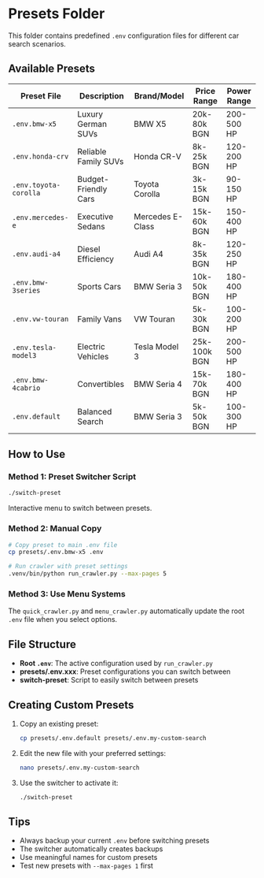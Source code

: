 # Presets Folder

This folder contains predefined `.env` configuration files for different car search scenarios.

## Available Presets

| Preset File | Description | Brand/Model | Price Range | Power Range |
|------------|-------------|-------------|-------------|-------------|
| `.env.bmw-x5` | Luxury German SUVs | BMW X5 | 20k-80k BGN | 200-500 HP |
| `.env.honda-crv` | Reliable Family SUVs | Honda CR-V | 8k-25k BGN | 120-200 HP |
| `.env.toyota-corolla` | Budget-Friendly Cars | Toyota Corolla | 3k-15k BGN | 90-150 HP |
| `.env.mercedes-e` | Executive Sedans | Mercedes E-Class | 15k-60k BGN | 150-400 HP |
| `.env.audi-a4` | Diesel Efficiency | Audi A4 | 8k-35k BGN | 120-250 HP |
| `.env.bmw-3series` | Sports Cars | BMW Seria 3 | 10k-50k BGN | 180-400 HP |
| `.env.vw-touran` | Family Vans | VW Touran | 5k-30k BGN | 100-200 HP |
| `.env.tesla-model3` | Electric Vehicles | Tesla Model 3 | 25k-100k BGN | 200-500 HP |
| `.env.bmw-4cabrio` | Convertibles | BMW Seria 4 | 15k-70k BGN | 180-400 HP |
| `.env.default` | Balanced Search | BMW Seria 3 | 5k-50k BGN | 100-300 HP |

## How to Use

### Method 1: Preset Switcher Script
```bash
./switch-preset
```
Interactive menu to switch between presets.

### Method 2: Manual Copy
```bash
# Copy preset to main .env file
cp presets/.env.bmw-x5 .env

# Run crawler with preset settings
.venv/bin/python run_crawler.py --max-pages 5
```

### Method 3: Use Menu Systems
The `quick_crawler.py` and `menu_crawler.py` automatically update the root `.env` file when you select options.

## File Structure

- **Root `.env`**: The active configuration used by `run_crawler.py`
- **presets/.env.xxx**: Preset configurations you can switch between
- **switch-preset**: Script to easily switch between presets

## Creating Custom Presets

1. Copy an existing preset:
   ```bash
   cp presets/.env.default presets/.env.my-custom-search
   ```

2. Edit the new file with your preferred settings:
   ```bash
   nano presets/.env.my-custom-search
   ```

3. Use the switcher to activate it:
   ```bash
   ./switch-preset
   ```

## Tips

- Always backup your current `.env` before switching presets
- The switcher automatically creates backups
- Use meaningful names for custom presets
- Test new presets with `--max-pages 1` first